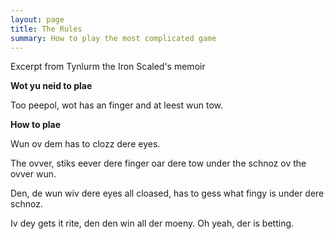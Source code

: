 ```yaml
---
layout: page
title: The Rules
summary: How to play the most complicated game
---
```


Excerpt from Tynlurm the Iron Scaled's  memoir

**Wot yu neid to plae**

Too peepol, wot has an finger and at leest wun tow.

**How to plae**

Wun ov dem has to clozz dere eyes.

The ovver, stiks eever dere finger oar dere tow under the schnoz ov the ovver wun.

Den, de wun wiv dere eyes all cloased, has to gess what fingy is under dere schnoz.

Iv dey gets it rite, den den win all der moeny. Oh yeah, der is betting.
